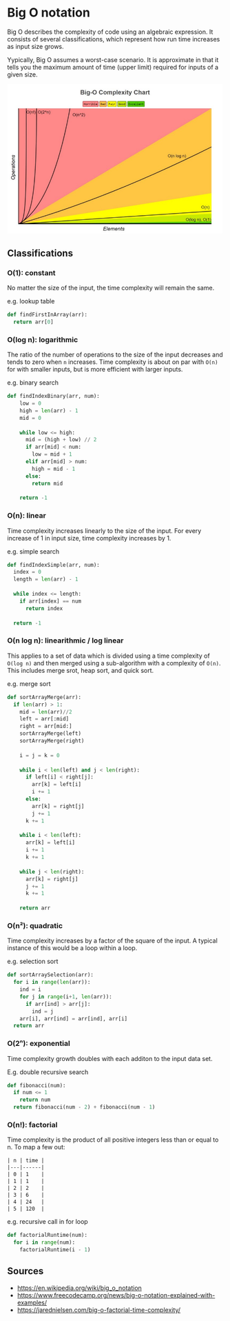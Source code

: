Big O notation
==============

Big O describes the complexity of code using an algebraic expression. It consists of several classifications, which represent how run time increases as input size grows.

Yypically, Big O assumes a worst-case scenario. It is approximate in that it tells you the maximum amount of time (upper limit) required for inputs of a given size.

<img src="https://github.com/friendofdog/se-docs/raw/master/img/big-o.jpg" width=500>

Classifications
---------------

### O(1): constant

No matter the size of the input, the time complexity will remain the same.

e.g. lookup table

```python
def findFirstInArray(arr):
  return arr[0]
```

### O(log n): logarithmic

The ratio of the number of operations to the size of the input decreases and tends to zero when `n` increases. Time complexity is about on par with `O(n)` for with smaller inputs, but is more efficient with larger inputs.

e.g. binary search

```python
def findIndexBinary(arr, num):
    low = 0
    high = len(arr) - 1
    mid = 0
 
    while low <= high:
      mid = (high + low) // 2
      if arr[mid] < num:
        low = mid + 1
      elif arr[mid] > num:
        high = mid - 1
      else:
        return mid

    return -1
```

### O(n): linear

Time complexity increases linearly to the size of the input. For every increase of 1 in input size, time complexity increases by 1.

e.g. simple search

```python
def findIndexSimple(arr, num):
  index = 0
  length = len(arr) - 1

  while index <= length:
    if arr[index] == num
      return index
  
  return -1
```

### O(n log n): linearithmic / log linear

This applies to a set of data which is divided using a time complexity of `O(log n)` and then merged using a sub-algorithm with a complexity of `O(n)`. This includes merge srot, heap sort, and quick sort.

e.g. merge sort

```python
def sortArrayMerge(arr):
  if len(arr) > 1:
    mid = len(arr)//2
    left = arr[:mid]
    right = arr[mid:]
    sortArrayMerge(left)
    sortArrayMerge(right)

    i = j = k = 0

    while i < len(left) and j < len(right):
      if left[i] < right[j]:
        arr[k] = left[i]
        i += 1
      else:
        arr[k] = right[j]
        j += 1
      k += 1

    while i < len(left):
      arr[k] = left[i]
      i += 1
      k += 1

    while j < len(right):
      arr[k] = right[j]
      j += 1
      k += 1
    
    return arr
```

### O(n²): quadratic

Time complexity increases by a factor of the square of the input. A typical instance of this would be a loop within a loop.

e.g. selection sort

```python
def sortArraySelection(arr):
  for i in range(len(arr)):
    ind = i
    for j in range(i+1, len(arr)):
      if arr[ind] > arr[j]:
        ind = j
    arr[i], arr[ind] = arr[ind], arr[i]
  return arr
```

### O(2ⁿ): exponential

Time complexity growth doubles with each additon to the input data set.

E.g. double recursive search

```python
def fibonacci(num):
  if num <= 1
    return num
  return fibonacci(num - 2) + fibonacci(num - 1)
```

### O(n!): factorial

Time complexity is the product of all positive integers less than or equal to n. To map a few out:

```
| n | time |
|---|------|
| 0 | 1    |
| 1 | 1    |
| 2 | 2    |
| 3 | 6    |
| 4 | 24   |
| 5 | 120  |
```

e.g. recursive call in for loop

```python
def factorialRuntime(num):
  for i in range(num):
    factorialRuntime(i - 1)
```

Sources
-------

- https://en.wikipedia.org/wiki/big_o_notation
- https://www.freecodecamp.org/news/big-o-notation-explained-with-examples/
- https://jarednielsen.com/big-o-factorial-time-complexity/
